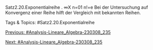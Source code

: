 Satz2.20.Exponentialreihe .
∞X
n=01
n!=e
Bei der Untersuchung auf Konvergenz einer Reihe hilft der Vergleich mit bekannten Reihen.

   Tags & Topics:
   #Satz2.20.Exponentialreihe

[Previous: #Analysis-Lineare_Algebra-230308_235](Analysis-Lineare_Algebra-230308_235.md)

[Next: #Analysis-Lineare_Algebra-230308_235](Analysis-Lineare_Algebra-230308_235.md)